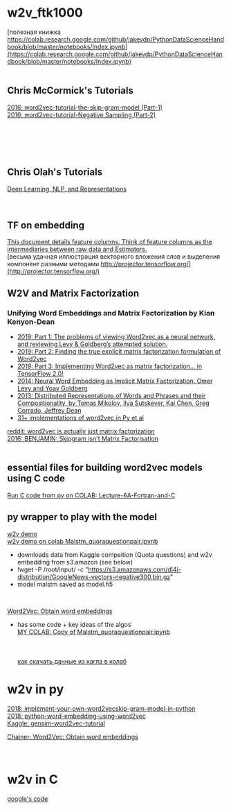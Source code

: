 # w2v_ftk1000

[полезная книжка https://colab.research.google.com/github/jakevdp/PythonDataScienceHandbook/blob/master/notebooks/Index.ipynb](https://colab.research.google.com/github/jakevdp/PythonDataScienceHandbook/blob/master/notebooks/Index.ipynb)<br>
[]()<br>

## Chris McCormick's Tutorials 
[2016: word2vec-tutorial-the-skip-gram-model (Part-1)](http://mccormickml.com/2016/04/19/word2vec-tutorial-the-skip-gram-model/)<br>
[2016: word2vec-tutorial-Negative Sampling (Part-2)](http://mccormickml.com/2017/01/11/word2vec-tutorial-part-2-negative-sampling/)<br>[]()<br>
[]()<br>
[]()<br>

[]()<br>

## Chris Olah's Tutorials 
[Deep Learning, NLP, and Representations](http://colah.github.io/posts/2014-07-NLP-RNNs-Representations/)<br>
[]()<br>
[]()<br>

## TF on embedding
[This document details feature columns. Think of feature columns as the intermediaries between raw data and Estimators.](https://github.com/tensorflow/docs/blob/master/site/en/r1/guide/feature_columns.md)<br>
[весьма удачная иллюстрация векторного вложения слов и выделения компонент разными методами http://projector.tensorflow.org/](http://projector.tensorflow.org/)<br>


## W2V and Matrix Factorization

### Unifying Word Embeddings and Matrix Factorization by Kian Kenyon-Dean
* [2019: Part 1: The problems of viewing Word2vec as a neural network, and reviewing Levy & Goldberg’s attempted solution.](https://medium.com/radix-ai-blog/unifying-word-embeddings-and-matrix-factorization-part-1-cb3984e95141)<br>
* [2019: Part 2: Finding the true explicit matrix factorization formulation of Word2vec](https://medium.com/radix-ai-blog/unifying-word-embeddings-and-matrix-factorization-part-2-a0174ace78b8)<br>
* [2019: Part 3: Implementing Word2vec as matrix factorization… in TensorFlow 2.0!](https://medium.com/radix-ai-blog/unifying-word-embeddings-and-matrix-factorization-part-3-4269d9a07470)<br>
* [2014: Neural Word Embedding as Implicit Matrix Factorization. Omer Levy and Yoav Goldberg](https://wordrepr.danieldk.eu/levy-2014.pdf)<br>
* [2013: Distributed Representations of Words and Phrases and their Compositionality, by Tomas Mikolov, Ilya Sutskever, Kai Chen, Greg Corrado, Jeffrey Dean](https://arxiv.org/abs/1310.4546)<br>
* [31+ implementations of word2vec in Py et al](https://paperswithcode.com/paper/distributed-representations-of-words-and-1#code)<br>


[reddit: word2vec is actually just matrix factorization](https://www.reddit.com/r/MachineLearning/comments/2m34kp/word2vec_is_actually_just_matrix_factorization/)<br>
[2016:  BENJAMIN: Skipgram isn't Matrix Factorisation](http://building-babylon.net/2016/05/12/skipgram-isnt-matrix-factorisation/)<br>
[]()<br>


## essential files for building word2vec models using C code 
[Run C code from py on COLAB: Lecture-6A-Fortran-and-C](https://colab.research.google.com/github/jrjohansson/scientific-python-lectures/blob/master/Lecture-6A-Fortran-and-C.ipynb)<br>
## py wrapper to play with the model


[w2v demo](https://github.com/Suji04/NormalizedNerd/blob/master/Introduction%20to%20NLP/Word2Vec.ipynb)<br>
[w2v demo on colab Malstm_quoraquestionpair.ipynb](https://colab.research.google.com/drive/1CXdKsk9mvHiuFMRowELp0NDP5__bsuVy#scrollTo=tfWFxxNGXqDr)<br>
  - downloads data from Kaggle compeition (Quota questions) and w2v embedding from s3.amazon (see below)
  - !wget -P /root/input/ -c "https://s3.amazonaws.com/dl4j-distribution/GoogleNews-vectors-negative300.bin.gz"
  - model malstm saved as model.h5<br>
<br>

[Word2Vec: Obtain word embeddings](https://chainer-colab-notebook.readthedocs.io/en/latest/notebook/official_example/word2vec.html)<br>
  - has some code + key ideas of the algos<br>
[MY COLAB: Copy of Malstm_quoraquestionpair.ipynb](https://colab.research.google.com/drive/1deTNTvPlzO0oRLCuyf377AviWXiS7xRm)<br>
[]()<br>
[]()<br>
[]()<br>
[как скачать данные из кагла в колаб](https://www.kaggle.com/c/made-thousand-facial-landmarks/discussion/143089)<br>

# w2v in py
[2018: implement-your-own-word2vecskip-gram-model-in-python](https://www.geeksforgeeks.org/implement-your-own-word2vecskip-gram-model-in-python/?ref=rp)<br>
[2018: python-word-embedding-using-word2vec](https://www.geeksforgeeks.org/python-word-embedding-using-word2vec/)<br>
[Kaggle: gensim-word2vec-tutorial](https://www.kaggle.com/pierremegret/gensim-word2vec-tutorial)<br>

[Chainer: Word2Vec: Obtain word embeddings](https://chainer-colab-notebook.readthedocs.io/en/latest/notebook/official_example/word2vec.html)<br>
[]()<br>
[]()<br>

# w2v in C
[google's code](https://code.google.com/archive/p/word2vec/)<br>
[]()<br>

